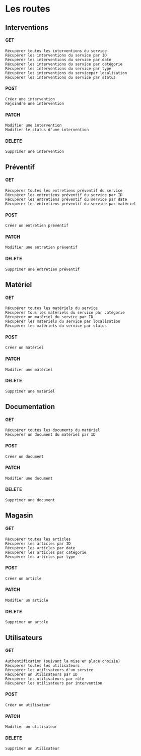 # Les routes

## Interventions
#### GET
    Récupérer toutes les interventions du service
    Récupérer les interventions du service par ID
    Récupérer les interventions du service par date
    Récupérer les interventions du service par catégorie
    Récupérer les interventions du service par type
    Récupérer les interventions du servicepar localisation
    Récupérer les interventions du service par status    

#### POST 
    Créer une intervention
    Rejoindre une intervention    

#### PATCH 
    Modifier une intervention
    Modifier le status d'une intervention

#### DELETE 
    Supprimer une intervention

## Préventif
#### GET
    Récupérer toutes les entretiens préventif du service
    Récupérer les entretiens préventif du service par ID 
    Récupérer les entretiens préventif du service par date 
    Récupérer les entretiens préventif du service par matériel     

#### POST 
    Créer un entretien préventif

#### PATCH 
    Modifier une entretien préventif

#### DELETE 
    Supprimer une entretien préventif

## Matériel
#### GET
    Récupérer toutes les matériels du service
    Récupérer tous les matériels du service par catégorie
    Récupérer un matériel du service par ID          
    Récupérer les matériels du service par localisation 
    Récupérer les matériels du service par status   

#### POST 
    Créer un matériel

#### PATCH 
    Modifier une matériel

#### DELETE 
    Supprimer une matériel


## Documentation
#### GET
    Récupérer toutes les documents du matériel    
    Récupérer un document du matériel par ID        
      
#### POST 
    Créer un document

#### PATCH 
    Modifier une document

#### DELETE 
    Supprimer une document


## Magasin
#### GET
    Récupérer toutes les articles 
    Récupérer les articles par ID
    Récupérer les articles par date
    Récupérer les articles par catégorie
    Récupérer les articles par type  
    
#### POST 
    Créer un article   

#### PATCH 
    Modifier un article    

#### DELETE 
    Supprimer un artcle

   

## Utilisateurs
#### GET
    Authentification (suivant la mise en place choisie)
    Récupérer toutes les utilisateurs
    Récupérer les utilisateurs d'un service
    Récupérer un utilisateurs par ID
    Récupérer les utilisateurs par rôle
    Récupérer les utilisateurs par intervention      

#### POST 
    Créer un utilisateur

#### PATCH 
    Modifier un utilisateur

#### DELETE 
    Supprimer un utilisateur



